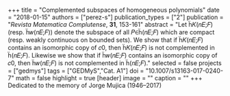 +++
title = "Complemented subspaces of homogeneous polynomials"
date = "2018-01-15"
authors = ["perez-s"]
publication_types = ["2"]
publication = "*Revista Matematica Complutense*, **31**, 153-161"
abstract = "Let 𝐾(𝑛𝐸;𝐹) (resp. 𝑤(𝑛𝐸;𝐹)) denote the subspace of all 𝑃∈(𝑛𝐸;𝐹) which are compact (resp. weakly continuous on bounded sets). We show that if 𝐾(𝑛𝐸;𝐹) contains an isomorphic copy of 𝑐0, then 𝐾(𝑛𝐸;𝐹) is not complemented in (𝑛𝐸;𝐹). Likewise we show that if 𝑤(𝑛𝐸;𝐹) contains an isomorphic copy of 𝑐0, then 𝑤(𝑛𝐸;𝐹) is not complemented in (𝑛𝐸;𝐹)."
selected = false
projects = ["gedmys"]
tags = ["GEDMyS","Cat. A1"]
doi = "10.1007/s13163-017-0240-7"
math = false
highlight = true
[header]
image = ""
caption = ""
+++
Dedicated to the memory of Jorge Mujica (1946–2017)
